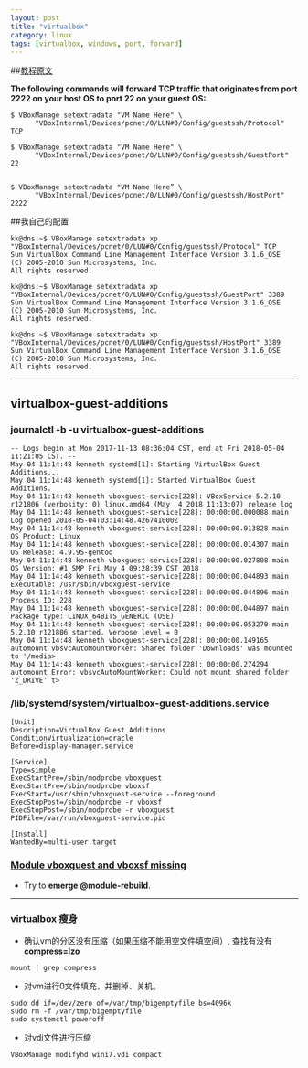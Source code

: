 ```yaml
---
layout: post
title: "virtualbox"
category: linux
tags: [virtualbox, windows, port, forward]
---
```


##[教程原文](http://www.linuxjournal.com/content/tech-tip-port-forwarding-virtualbox-vboxmanage)

**The following commands will forward TCP traffic that originates from port 2222 on your host OS to port 22 on your guest OS:**

```
$ VBoxManage setextradata "VM Name Here" \
      "VBoxInternal/Devices/pcnet/0/LUN#0/Config/guestssh/Protocol" TCP

$ VBoxManage setextradata "VM Name Here" \
      "VBoxInternal/Devices/pcnet/0/LUN#0/Config/guestssh/GuestPort" 22


$ VBoxManage setextradata "VM Name Here” \
      "VBoxInternal/Devices/pcnet/0/LUN#0/Config/guestssh/HostPort" 2222
```

##我自己的配置

```
kk@dns:~$ VBoxManage setextradata xp "VBoxInternal/Devices/pcnet/0/LUN#0/Config/guestssh/Protocol" TCP
Sun VirtualBox Command Line Management Interface Version 3.1.6_OSE
(C) 2005-2010 Sun Microsystems, Inc.
All rights reserved.

kk@dns:~$ VBoxManage setextradata xp "VBoxInternal/Devices/pcnet/0/LUN#0/Config/guestssh/GuestPort" 3389
Sun VirtualBox Command Line Management Interface Version 3.1.6_OSE
(C) 2005-2010 Sun Microsystems, Inc.
All rights reserved.

kk@dns:~$ VBoxManage setextradata xp "VBoxInternal/Devices/pcnet/0/LUN#0/Config/guestssh/HostPort" 3389
Sun VirtualBox Command Line Management Interface Version 3.1.6_OSE
(C) 2005-2010 Sun Microsystems, Inc.
All rights reserved.
```


---

## virtualbox-guest-additions


### journalctl -b -u virtualbox-guest-additions

```
-- Logs begin at Mon 2017-11-13 08:36:04 CST, end at Fri 2018-05-04 11:21:05 CST. --
May 04 11:14:48 kenneth systemd[1]: Starting VirtualBox Guest Additions...
May 04 11:14:48 kenneth systemd[1]: Started VirtualBox Guest Additions.
May 04 11:14:48 kenneth vboxguest-service[228]: VBoxService 5.2.10 r121806 (verbosity: 0) linux.amd64 (May  4 2018 11:13:07) release log
May 04 11:14:48 kenneth vboxguest-service[228]: 00:00:00.000088 main     Log opened 2018-05-04T03:14:48.426741000Z
May 04 11:14:48 kenneth vboxguest-service[228]: 00:00:00.013828 main     OS Product: Linux
May 04 11:14:48 kenneth vboxguest-service[228]: 00:00:00.014307 main     OS Release: 4.9.95-gentoo
May 04 11:14:48 kenneth vboxguest-service[228]: 00:00:00.027808 main     OS Version: #1 SMP Fri May 4 09:28:39 CST 2018
May 04 11:14:48 kenneth vboxguest-service[228]: 00:00:00.044893 main     Executable: /usr/sbin/vboxguest-service
May 04 11:14:48 kenneth vboxguest-service[228]: 00:00:00.044896 main     Process ID: 228
May 04 11:14:48 kenneth vboxguest-service[228]: 00:00:00.044897 main     Package type: LINUX_64BITS_GENERIC (OSE)
May 04 11:14:48 kenneth vboxguest-service[228]: 00:00:00.053270 main     5.2.10 r121806 started. Verbose level = 0
May 04 11:14:48 kenneth vboxguest-service[228]: 00:00:00.149165 automount vbsvcAutoMountWorker: Shared folder 'Downloads' was mounted to '/media>
May 04 11:14:48 kenneth vboxguest-service[228]: 00:00:00.274294 automount Error: vbsvcAutoMountWorker: Could not mount shared folder 'Z_DRIVE' t>
```

###  /lib/systemd/system/virtualbox-guest-additions.service 

```
[Unit]
Description=VirtualBox Guest Additions
ConditionVirtualization=oracle
Before=display-manager.service

[Service]
Type=simple
ExecStartPre=/sbin/modprobe vboxguest
ExecStartPre=/sbin/modprobe vboxsf
ExecStart=/usr/sbin/vboxguest-service --foreground
ExecStopPost=/sbin/modprobe -r vboxsf
ExecStopPost=/sbin/modprobe -r vboxguest
PIDFile=/var/run/vboxguest-service.pid

[Install]
WantedBy=multi-user.target

```

### [Module vboxguest and vboxsf missing](https://forums.gentoo.org/viewtopic-t-1038758-start-0.html)


+ Try to **emerge @module-rebuild**.

---

### virtualbox 瘦身


+ 确认vm的分区没有压缩（如果压缩不能用空文件填空间）, 查找有没有**compress=lzo**

```
mount | grep compress

```

+ 对vm进行0文件填充，并删掉、关机。

```
sudo dd if=/dev/zero of=/var/tmp/bigemptyfile bs=4096k
sudo rm -f /var/tmp/bigemptyfile
sudo systemctl poweroff

```


+ 对vdi文件进行压缩

```
VBoxManage modifyhd wini7.vdi compact
```
